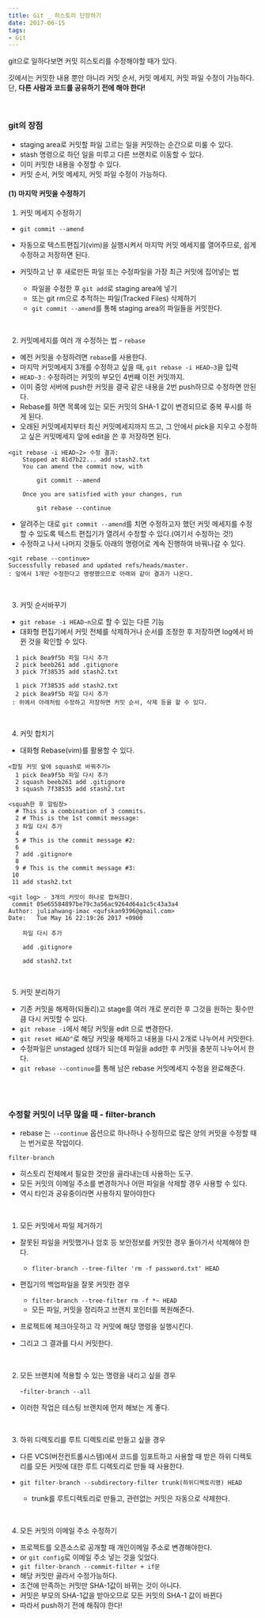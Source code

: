```yaml
---
title: Git _ 히스토리 단장하기
date: 2017-06-15
tags:
- Git
---
```


git으로 일하다보면 커밋 히스토리를 수정해야할 때가 있다.

깃에서는 커밋한 내용 뿐만 아니라 커밋 순서, 커밋 메세지, 커밋 파일 수정이 가능하다. 단, **다른 사람과 코드를 공유하기 전에 해야 한다!**

<br>

### **git의 장점**

- staging area로 커밋할 파일 고르는 일을 커밋하는 순간으로 미룰 수 있다.
- stash 명령으로 하던 일을 미루고 다른 브랜치로 이동할 수 있다.
- 이미 커밋한 내용을 수정할 수 있다.
- 커밋 순서, 커밋 메세지, 커밋 파일 수정이 가능하다.


#### (1) 마지막 커밋을 수정하기

1) 커밋 메세지 수정하기

- `git commit --amend`
- 자동으로 텍스트편집기(vim)을 실행시켜서 마지막 커밋 메세지를 열어주므로, 쉽게 수정하고 저장하면 된다.

- 커밋하고 난 후 새로만든 파일 또는 수정파일을 가장 최근 커밋에 집어넣는 법
	- 파일을 수정한 후 `git add`로 staging area에 넣기
	- 또는 git rm으로 추적하는 파일(Tracked Files) 삭제하기
	- `git commit --amend`를 통해 staging area의 파일들을 커밋한다.

<br>

2) 커밋메세지를 여러 개 수정하는 법 - `rebase`

- 예전 커밋을 수정하려면 `rebase`를 사용한다.
- 마지막 커밋메세지 3개를 수정하고 싶을 때, `git rebase -i HEAD~3`을 입력
- `HEAD~3` : 수정하려는 커밋의 부모인 4번째 이전 커밋까지.
- 이미 중앙 서버에 push한 커밋을 결국 같은 내용을 2번 push하므로 수정하면 안된다.
- Rebase를 하면 목록에 있는 모든 커밋의 SHA-1 값이 변경되므로 중복 푸시를 하게 된다.
- 오래된 커밋메세지부터 최신 커밋메세지까지 뜨고, 그 안에서 pick을 지우고 수정하고 싶은 커밋메세지 앞에 edit을 쓴 후 저장하면 된다.

```
<git rebase -i HEAD~2> 수정 결과:
	Stopped at 81d7b22... add stash2.txt
	You can amend the commit now, with

		git commit --amend

	Once you are satisfied with your changes, run

		git rebase --continue
```

- 알려주는 대로 `git commit --amend`를 치면 수정하고자 했던 커밋 메세지를 수정할 수 있도록 텍스트 편집기가 열려서 수정할 수 있다.(여기서 수정하는 것!)
- 수정하고 나서 나머지 것들도 아래의 명령어로 계속 진행하여 바꿔나갈 수 있다.

```
<git rebase --continue>
Successfully rebased and updated refs/heads/master.
: 앞에서 1개만 수정한다고 명령했으므로 아래와 같이 결과가 나온다.
```

<br>

3) 커밋 순서바꾸기

- `git rebase -i HEAD~n`으로 할 수 있는 다른 기능
- 대화형 편집기에서 커밋 전체를 삭제하거나 순서를 조정한 후 저장하면 log에서 바뀐 것을 확인할 수 있다.  

```
  1 pick 8ea9f5b 파일 다시 추가
  2 pick beeb261 add .gitignore
  3 pick 7f38535 add stash2.txt

  1 pick 7f38535 add stash2.txt
  2 pick 8ea9f5b 파일 다시 추가
 : 위에서 아래처럼 수정하고 저장하면 커밋 순서, 삭제 등을 할 수 있다.
```

<br>

4) 커밋 합치기

- 대화형 Rebase(vim)를 활용할 수 있다.

```
<합칠 커밋 앞에 squash로 바꿔주기>
  1 pick 8ea9f5b 파일 다시 추가
  2 squash beeb261 add .gitignore
  3 squash 7f38535 add stash2.txt

<squah한 후 알림창>
  # This is a combination of 3 commits.
  2 # This is the 1st commit message:
  3 파일 다시 추가
  4
  5 # This is the commit message #2:
  6
  7 add .gitignore
  8
  9 # This is the commit message #3:
 10
 11 add stash2.txt

<git log> - 3개의 커밋이 하나로 합쳐졌다.
 commit 05e65584897be79c3a56ac9264d64a1c5c43a3a4
Author: juliahwang-imac <qufskan9396@gmail.com>
Date:   Tue May 16 22:19:26 2017 +0900

    파일 다시 추가

    add .gitignore

    add stash2.txt
```


<br>

5) 커밋 분리하기

- 기존 커밋을 해제하(되돌리)고 stage를 여러 개로 분리한 후 그것을 원하는 횟수만큼 다시 커밋할 수 있다.
- `git rebase -i`에서 해당 커밋을 edit 으로 변경한다.
- `git reset HEAD^`로 해당 커밋을 해제하고 내용을 다시 2개로 나누어서 커밋한다.
- 수정파일은 unstaged 상태가 되는데 파일을 add한 후 커밋을 충분히 나누어서 한다.
- `git rebase --continue`를 통해 남은 rebase 커밋메세지 수정을 완료해준다.


<br>
<br>

### 수정할 커밋이 너무 많을 때 - filter-branch

- rebase 는 `--continue` 옵션으로 하나하나 수정하므로 많은 양의 커밋을 수정할 때는 번거로운 작업이다.


`filter-branch`

- 히스토리 전체에서 필요한 것만을 골라내는데 사용하는 도구.
- 모든 커밋의 이메일 주소를 변경하거나 어떤 파일을 삭제할 경우 사용할 수 있다.
- 역시 타인과 공유중이라면 사용하지 말아야한다

<br>

1) 모든 커밋에서 파일 제거하기

- 잘못된 파일을 커밋했거나 암호 등 보안정보를 커밋한 경우 돌아가서 삭제해야 한다.
	- `fliter-branch --tree-filter 'rm -f password.txt' HEAD`


- 편집기의 백업파일을 잘못 커밋한 경우
	- `filter-branch --tree-filter rm -f *~ HEAD`
	- 모든 파일, 커밋을 정리하고 브랜치 포인터를 복원해준다.


- 프로젝트에 체크아웃하고 각 커밋에 해당 명령을 실행시킨다.
- 그리고 그 결과를 다시 커밋한다.

<br>

2) 모든 브랜치에 적용할 수 있는 명령을 내리고 싶을 경우

	-`filter-branch --all`

- 이러한 작업은 테스팅 브랜치에 먼저 해보는 게 좋다.


<br>

3) 하위 디렉토리를 루트 디렉토리로 만들고 싶을 경우

- 다른 VCS(버전컨트롤시스템)에서 코드를 임포트하고 사용할 때 받은 하위 디렉토리를 모든 커밋에 대한 루트 디렉토리로 만들 때 사용한다.

- `git filter-branch --subdirectory-filter trunk(하위디렉토리명) HEAD`
	-  trunk를 루트디렉토리로 만들고, 관련없는 커밋은 자동으로 삭제한다.

<br>

4) 모든 커밋의 이메일 주소 수정하기

- 프로젝트를 오픈소스로 공개할 때 개인이메일 주소로 변경해야한다.
- or `git config`로 이메일 주소 넣는 것을 잊었다.
- `git filter-branch --commit-filter + if문`
- 해당 커밋만 골라서 수정가능하다.
- 조건에 만족하는 커밋만 SHA-1값이 바뀌는 것이 아니다.
- 커밋은 부모의 SHA-1값을 받아오므로 모든 커밋의 SHA-1 값이 바뀐다
- 따라서 push하기 전에 해줘야 한다!
